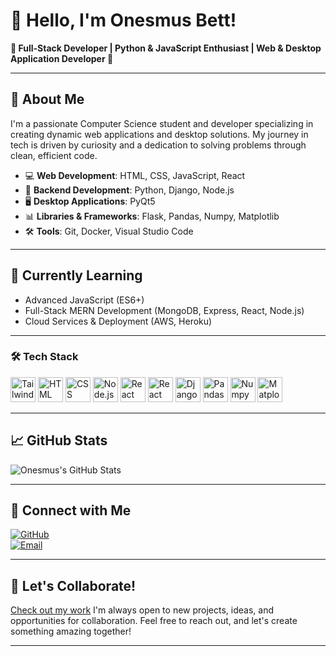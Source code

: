 
# 👋 Hello, I'm Onesmus Bett!

**🌟 Full-Stack Developer | Python & JavaScript Enthusiast | Web & Desktop Application Developer 🌟**

---

## 🚀 About Me

I'm a passionate Computer Science student and developer specializing in creating dynamic web applications and desktop solutions. My journey in tech is driven by curiosity and a dedication to solving problems through clean, efficient code.

- 💻 **Web Development**: HTML, CSS, JavaScript, React
- 🐍 **Backend Development**: Python, Django, Node.js
- 🖥️ **Desktop Applications**: PyQt5
- 📊 **Libraries & Frameworks**: Flask, Pandas, Numpy, Matplotlib
- 🛠️ **Tools**: Git, Docker, Visual Studio Code

---

## 🌱 Currently Learning

- Advanced JavaScript (ES6+)
- Full-Stack MERN Development (MongoDB, Express, React, Node.js)
- Cloud Services & Deployment (AWS, Heroku)

---

### 🛠️ Tech Stack

<p align="left">
  <img src="https://img.shields.io/badge/Tailwind_CSS-38B2AC?style=for-the-badge&logo=tailwind-css&logoColor=white&size=2x" height="40" alt="Tailwind CSS"/>
  <img src="https://img.shields.io/badge/HTML-E34F26?style=for-the-badge&logo=html5&logoColor=white&size=2x" height="40" alt="HTML"/>
  <img src="https://img.shields.io/badge/CSS-1572B6?style=for-the-badge&logo=css3&logoColor=white&size=2x" height="40" alt="CSS"/>
  <img src="https://img.shields.io/badge/Node.js-339933?style=for-the-badge&logo=node.js&logoColor=white&size=2x" height="40" alt="Node.js"/>
  <img src="https://img.shields.io/badge/React-61DAFB?style=for-the-badge&logo=react&logoColor=black&size=2x" height="40" alt="React"/>
  <img src="https://img.shields.io/badge/React_Native-20232A?style=for-the-badge&logo=react&logoColor=61DAFB&size=2x" height="40" alt="React Native"/>
  <img src="https://img.shields.io/badge/Django-092E20?style=for-the-badge&logo=django&logoColor=white&size=2x" height="40" alt="Django"/>
  <img src="https://img.shields.io/badge/Pandas-150458?style=for-the-badge&logo=pandas&logoColor=white&size=2x" height="40" alt="Pandas"/>
  <img src="https://img.shields.io/badge/Numpy-013243?style=for-the-badge&logo=numpy&logoColor=white&size=2x" height="40" alt="Numpy"/>
  <img src="https://img.shields.io/badge/Matplotlib-0C55C2?style=for-the-badge&logo=matplotlib&logoColor=white&size=2x" height="40" alt="Matplotlib"/>
</p>

---

## 📈 GitHub Stats

![Onesmus's GitHub Stats](https://github-readme-stats.vercel.app/api?username=onesmuskipchumba0&show_icons=true&theme=radical)

---

## 🔗 Connect with Me
[![GitHub](https://img.shields.io/badge/-GitHub-black?style=for-the-badge&logo=GitHub&logoColor=white&link=https://github.com/onesmuskipchumba0)](https://github.com/onesmuskipchumba0)  
[![Email](https://img.shields.io/badge/Email-onesmuskipchumba5%40gmail.com-blue?style=for-the-badge)](mailto:onesmuskipchumba5@gmail.com)

---

## 💬 Let's Collaborate!
[Check out my work](https://onesmusbett.vercel.app)
I'm always open to new projects, ideas, and opportunities for collaboration. Feel free to reach out, and let's create something amazing together!

---
